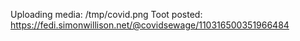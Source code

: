 Uploading media: /tmp/covid.png
Toot posted: https://fedi.simonwillison.net/@covidsewage/110316500351966484

